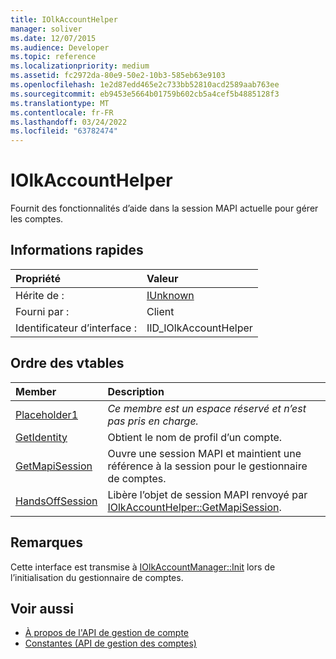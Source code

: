 ```yaml
---
title: IOlkAccountHelper
manager: soliver
ms.date: 12/07/2015
ms.audience: Developer
ms.topic: reference
ms.localizationpriority: medium
ms.assetid: fc2972da-80e9-50e2-10b3-585eb63e9103
ms.openlocfilehash: 1e2d87edd465e2c733bb52810acd2589aab763ee
ms.sourcegitcommit: eb9453e5664b01759b602cb5a4cef5b4885128f3
ms.translationtype: MT
ms.contentlocale: fr-FR
ms.lasthandoff: 03/24/2022
ms.locfileid: "63782474"
---
```

# <a name="iolkaccounthelper"></a>IOlkAccountHelper

Fournit des fonctionnalités d’aide dans la session MAPI actuelle pour gérer les comptes.
  
## <a name="quick-info"></a>Informations rapides

|Propriété|Valeur|
|:-----|:-----|
|Hérite de :  <br/> |[IUnknown](https://msdn.microsoft.com/library/33f1d79a-33fc-4ce5-a372-e08bda378332%28Office.15%29.aspx) <br/> |
|Fourni par :  <br/> |Client  <br/> |
|Identificateur d’interface :  <br/> |IID_IOlkAccountHelper  <br/> |
   
## <a name="vtable-order"></a>Ordre des vtables

|Member|Description|
|:-----|:-----|
|[Placeholder1](iolkaccounthelper-placeholder1.md) <br/> | *Ce membre est un espace réservé et n’est pas pris en charge.*  <br/> |
|[GetIdentity](iolkaccounthelper-getidentity.md) <br/> |Obtient le nom de profil d’un compte. |
|[GetMapiSession](iolkaccounthelper-getmapisession.md) <br/> |Ouvre une session MAPI et maintient une référence à la session pour le gestionnaire de comptes. |
|[HandsOffSession](iolkaccounthelper-handsoffsession.md) <br/> |Libère l’objet de session MAPI renvoyé par [IOlkAccountHelper::GetMapiSession](iolkaccounthelper-getmapisession.md). |
   
## <a name="remarks"></a>Remarques

Cette interface est transmise à [IOlkAccountManager::Init](iolkaccountmanager-init.md) lors de l’initialisation du gestionnaire de comptes. 
  
## <a name="see-also"></a>Voir aussi

- [À propos de l'API de gestion de compte](about-the-account-management-api.md) 
- [Constantes (API de gestion des comptes)](constants-account-management-api.md)

